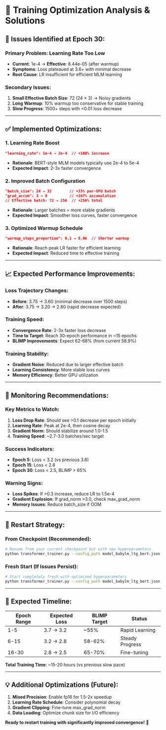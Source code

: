 # 🚀 Training Optimization Analysis & Solutions

## **🚨 Issues Identified at Epoch 30:**

### **Primary Problem: Learning Rate Too Low**
- **Current**: 1e-4 → **Effective**: 8.44e-05 (after warmup)
- **Symptoms**: Loss plateaued at 3.6+ with minimal decrease
- **Root Cause**: LR insufficient for efficient MLM learning

### **Secondary Issues:**
1. **Small Effective Batch Size**: 72 (24 × 3) → Noisy gradients
2. **Long Warmup**: 10% warmup too conservative for stable training
3. **Slow Progress**: 1500+ steps with <0.01 loss decrease

---

## **✅ Implemented Optimizations:**

### **1. Learning Rate Boost**
```json
"learning_rate": 1e-4 → 2e-4  // +100% increase
```
- **Rationale**: BERT-style MLM models typically use 2e-4 to 5e-4
- **Expected Impact**: 2-3x faster convergence

### **2. Improved Batch Configuration**
```json
"batch_size": 24 → 32        // +33% per-GPU batch
"grad_accum": 3 → 8          // +167% accumulation
// Effective batch: 72 → 256  // +256% total
```
- **Rationale**: Larger batches = more stable gradients
- **Expected Impact**: Smoother loss curves, faster convergence

### **3. Optimized Warmup Schedule**
```json
"warmup_steps_proportion": 0.1 → 0.06  // Shorter warmup
```
- **Rationale**: Reach peak LR faster for efficient learning
- **Expected Impact**: Reduced time to effective training

---

## **📈 Expected Performance Improvements:**

### **Loss Trajectory Changes:**
- **Before**: 3.75 → 3.60 (minimal decrease over 1500 steps)
- **After**: 3.75 → 3.20 → 2.80 (rapid decrease expected)

### **Training Speed:**
- **Convergence Rate**: 2-3x faster loss decrease
- **Time to Target**: Reach 30-epoch performance in ~15 epochs
- **BLIMP Improvements**: Expect 62-68% (from current 58.9%)

### **Training Stability:**
- **Gradient Noise**: Reduced due to larger effective batch
- **Learning Consistency**: More stable loss curves
- **Memory Efficiency**: Better GPU utilization

---

## **🎯 Monitoring Recommendations:**

### **Key Metrics to Watch:**
1. **Loss Drop Rate**: Should see >0.1 decrease per epoch initially
2. **Learning Rate**: Peak at 2e-4, then cosine decay
3. **Gradient Norm**: Should stabilize around 1.0-1.5
4. **Training Speed**: ~2.7-3.0 batches/sec target

### **Success Indicators:**
- **Epoch 5**: Loss < 3.2 (vs previous 3.6)
- **Epoch 15**: Loss < 2.8
- **Epoch 30**: Loss < 2.5, BLIMP > 65%

### **Warning Signs:**
- **Loss Spikes**: If >0.3 increase, reduce LR to 1.5e-4
- **Gradient Explosion**: If grad_norm >3.0, check max_grad_norm
- **Memory Issues**: Reduce batch_size if OOM

---

## **🔄 Restart Strategy:**

### **From Checkpoint (Recommended):**
```bash
# Resume from your current checkpoint but with new hyperparameters
python transformer_trainer.py --config_path model_babylm_ltg_bert.json --resume_training
```

### **Fresh Start (If Issues Persist):**
```bash
# Start completely fresh with optimized hyperparameters
python transformer_trainer.py --config_path model_babylm_ltg_bert.json --fresh_start
```

---

## **🎉 Expected Timeline:**

| Epoch Range | Expected Loss | BLIMP Target | Status |
|-------------|---------------|--------------|---------|
| 1-5 | 3.7 → 3.2 | ~55% | Rapid Learning |
| 6-15 | 3.2 → 2.8 | 58-62% | Steady Progress |  
| 16-30 | 2.8 → 2.5 | 65-70% | Fine-tuning |

**Total Training Time**: ~15-20 hours (vs previous slow pace)

---

## **💡 Additional Optimizations (Future):**

1. **Mixed Precision**: Enable fp16 for 1.5-2x speedup
2. **Learning Rate Schedule**: Consider polynomial decay
3. **Gradient Clipping**: Fine-tune max_grad_norm
4. **Data Loading**: Optimize chunk size for I/O efficiency

**Ready to restart training with significantly improved convergence!** 🚀
